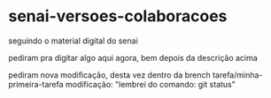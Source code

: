 # senai-versoes-colaboracoes
seguindo o material digital do senai

pediram pra digitar algo aqui agora, bem depois da descrição acima


pediram nova modificação, desta vez dentro da brench tarefa/minha-primeira-tarefa
modificação:
"lembrei do comando: git status"